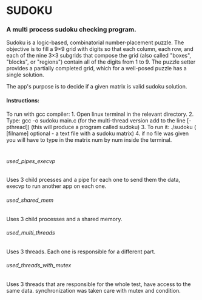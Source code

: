 # SUDOKU 
<h3> A multi process sudoku checking program. </h3>

Sudoku is a logic-based, combinatorial number-placement puzzle. 
The objective is to fill a 9×9 grid with digits so that each column, each row, and each of the nine 3×3 subgrids that compose the grid 
(also called "boxes", "blocks", or "regions") contain all of the digits from 1 to 9. 
The puzzle setter provides a partially completed grid, which for a well-posed puzzle has a single solution.

The app's purpose is to decide if a given matrix is valid sudoku solution.

<h4> Instructions: </h4>
To run with gcc compiler:
1. Open linux terminal in the relevant directory.
2. Type: gcc -o sudoku main.c (for the multi-thread version add to the line [-pthread]) (this will produce a program called sudoku)
3. To run it: ./sudoku <filename> ( [filname] optional - a text file with a sudoku matrix)
4. if no file was given you will have to type in the matrix num by num inside the terminal.

<h1> </h1>

<h6> used_pipes_execvp </h6>
Uses 3 child prcesses and a pipe for each one to send them the data, execvp to run another app on each one.

<h6> used_shared_mem </h6>
Uses 3 child processes and a shared memory.

<h6> used_multi_threads </h6>
Uses 3 threads. Each one is responsible for a different part.

<h6> used_threads_with_mutex </h6>
Uses 3 threads that are responsible for the whole test, have access to the same data.
synchronization was taken care with mutex and condition.
